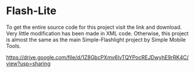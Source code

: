 # Flash-Lite
To get the entire source code for this project visit the link and download.
Very little modification has been made in XML code. Otherwise, this project is almost the same as the main Simple-Flashlight project by Simple Mobile Tools.

https://drive.google.com/file/d/1Z8GbcPXmv6lvTQYPocREJDwyhE9rRK4C/view?usp=sharing
